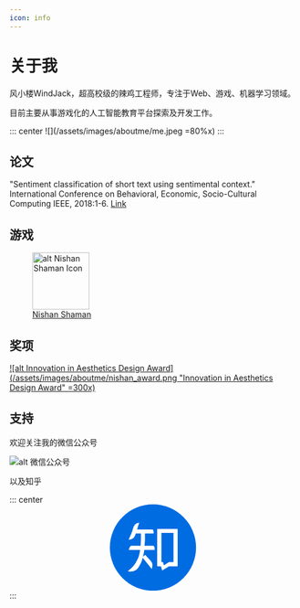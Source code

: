 ```yaml
---
icon: info
---
```


# 关于我

风小楼WindJack，超高校级的辣鸡工程师，专注于Web、游戏、机器学习领域。

目前主要从事游戏化的人工智能教育平台探索及开发工作。

::: center
![](/assets/images/aboutme/me.jpeg  =80%x)
:::


## 论文

"Sentiment classification of short text using sentimental context." International Conference on Behavioral, Economic, Socio-Cultural Computing IEEE, 2018:1-6. [Link](https://ieeexplore.ieee.org/document/8256405)


## 游戏


<figure><a href="/games"><img src="/assets/icon/NishanIcon.jpeg" alt="alt Nishan Shaman Icon" title="Nishan Shaman" width="100" loading="lazy"><figcaption style="display: block;">Nishan Shaman</figcaption></a></figure>



## 奖项

[![alt Innovation in Aesthetics Design Award](/assets/images/aboutme/nishan_award.png "Innovation in Aesthetics Design Award" =300x)](https://www.indiecade.com/awards5/2018-awards)


## 支持


欢迎关注我的微信公众号

![alt 微信公众号](/assets/images/wechat.png)

以及知乎

::: center
<a style="display: block; width: 30%; margin: 0 auto;" href="https://www.zhihu.com/people/fengxiaolou" rel="noopener noreferrer" target="_blank" aria-label="Zhihu" data-balloon-pos="up"><svg xmlns="http://www.w3.org/2000/svg" arialabelledby="zhihu" class="icon zhihu-icon" viewBox="0 0 1024 1024"><circle cx="512" cy="512" r="512" fill="#006CE2"></circle>,<path fill="#fff" d="M513.65 491.261H411.551c1.615-16.154 5.815-60.095 5.815-84.973 0-24.88-.323-60.742-.323-60.742h102.744V329.39c0-21.647-9.37-31.34-17.124-31.34h-178.67s5.169-17.77 10.015-36.186c4.846-18.417 15.832-44.264 15.832-44.264-63.003 4.2-67.958 50.941-81.743 92.729-13.787 41.785-24.556 62.356-44.586 107.912 27.786 0 55.249-13.57 66.879-32.309 11.631-18.74 16.908-40.71 16.908-40.71h62.035v59.019c0 21.107-3.878 87.45-3.878 87.45H254.742c-19.386 0-29.724 48.894-29.724 48.894h133.76c-8.4 75.82-26.493 106.191-51.91 152.716-25.418 46.525-92.728 99.406-92.728 99.406 41.033 11.63 86.589-3.555 105.974-21.972 19.386-18.417 35.863-49.756 47.817-72.838 11.954-23.081 21.972-65.124 21.972-65.124L498.462 766.86s4.846-24.233 6.461-39.418c1.616-15.186-.755-26.385-4.63-35.433-3.878-9.046-15.509-21.54-31.018-39.634-15.507-18.094-48.034-52.879-48.034-52.879s-15.832 11.63-28.108 21.001c9.046-21.97 16.262-79.695 16.262-79.695h122.343v-20.249c.003-17.66-7.319-29.29-18.089-29.29zm287.337-200.747h-234.35a4.308 4.308 0 0 0-4.309 4.308v435.099a4.308 4.308 0 0 0 4.308 4.308h40.226l14.7 50.402 81.096-50.402h98.328a4.308 4.308 0 0 0 4.308-4.308v-435.1a4.308 4.308 0 0 0-4.308-4.308zM755.97 684.47h-52.343l-61.548 39.095-10.823-39.095h-18.738V338.116H755.97v346.355z"></path></svg></a>
:::
